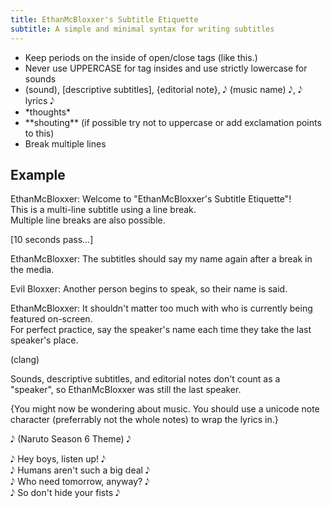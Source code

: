 ```yaml
---
title: EthanMcBloxxer's Subtitle Etiquette
subtitle: A simple and minimal syntax for writing subtitles
---
```


- Keep periods on the inside of open/close tags (like this.)
- Never use UPPERCASE for tag insides and use strictly lowercase for sounds
- (sound), [descriptive subtitles], {editorial note}, 𝅘𝅥𝅮 (music name) 𝅘𝅥𝅮, 𝅘𝅥𝅮 lyrics 𝅘𝅥𝅮
- \*thoughts\*
- \*\*shouting\*\* (if possible try not to uppercase or add exclamation points to this)
- Break multiple lines

## Example

EthanMcBloxxer: Welcome to "EthanMcBloxxer's Subtitle Etiquette"!  
This is a multi-line subtitle using a line break.  
Multiple line breaks are also possible.

[10 seconds pass...]

EthanMcBloxxer: The subtitles should say my name again after a break in the media.

Evil Bloxxer: Another person begins to speak, so their name is said.

EthanMcBloxxer: It shouldn't matter too much with who is currently being featured on-screen.  
For perfect practice, say the speaker's name each time they take the last speaker's place.

(clang)

Sounds, descriptive subtitles, and editorial notes don't count as a "speaker", so EthanMcBloxxer was still the last speaker.

{You might now be wondering about music. You should use a unicode note character (preferrably not the whole notes) to wrap the lyrics in.}

𝅘𝅥𝅮 (Naruto Season 6 Theme) 𝅘𝅥𝅮

𝅘𝅥𝅮 Hey boys, listen up! 𝅘𝅥𝅮  
𝅘𝅥𝅮 Humans aren't such a big deal 𝅘𝅥𝅮  
𝅘𝅥𝅮 Who need tomorrow, anyway? 𝅘𝅥𝅮  
𝅘𝅥𝅮 So don't hide your fists 𝅘𝅥𝅮
